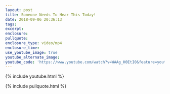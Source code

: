 ```yaml
---
layout: post
title: Someone Needs To Hear This Today!
date: 2018-09-06 20:36:13
tags:
excerpt:
enclosure:
pullquote:
enclosure_type: video/mp4
enclosure_time:
use_youtube_image: true
youtube_alternate_image:
youtube_code: 'https://www.youtube.com/watch?v=WAAg_H0EtI0&feature=youtu.be'
---
```


{% include youtube.html %}

{% include pullquote.html %}